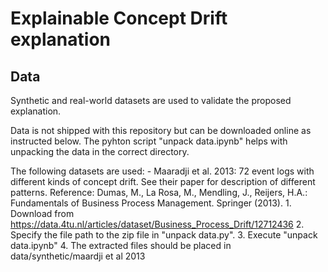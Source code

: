 # Explainable Concept Drift explanation

## Data
Synthetic and real-world datasets are used to validate the proposed explanation.

Data is not shipped with this repository but can be downloaded online as instructed below. The pyhton script "unpack data.ipynb" helps with unpacking the data in the correct directory.

The following datasets are used:
    - Maaradji et al. 2013: 72 event logs with different kinds of concept drift. See their paper for description of different patterns. Reference: Dumas, M., La Rosa, M., Mendling, J., Reijers, H.A.: Fundamentals of Business Process Management. Springer (2013). 
        1. Download from https://data.4tu.nl/articles/dataset/Business_Process_Drift/12712436
        2. Specify the file path to the zip file in "unpack data.py".
        3. Execute "unpack data.ipynb"
        4. The extracted files should be placed in data/synthetic/maardji et al 2013
        

